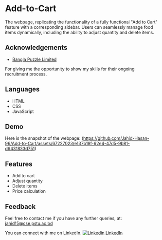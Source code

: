 
# Add-to-Cart

The webpage, replicating the functionality of a fully functional "Add to Cart" feature with a corresponding sidebar. Users can seamlessly manage food items dynamically, including the ability to adjust quantity and delete items.


## Acknowledgements

 - [Bangla Puzzle Limited](https://www.banglapuzzle.com/)
 
For giving me the opportunity to show my skills for their ongoing recruitment process.

## Languages
- HTML
- CSS
- JavaScript
## Demo

Here is the snapshot of the webpage: (https://github.com/Jahid-Hasan-96/Add-to-Cart/assets/67227023/e137b19f-62e4-47d5-9b81-d6431833d751)


## Features

- Add to cart
- Adjust quantity
- Delete items
- Price calculation


## Feedback

Feel free to contact me if you have any further queries, at: <jahid15@cse.pstu.ac.bd>

You can connect with me on LinkedIn.
[![Linkedin](https://i.stack.imgur.com/gVE0j.png) LinkedIn](https://www.linkedin.com/in/mmjahidhasan/)

